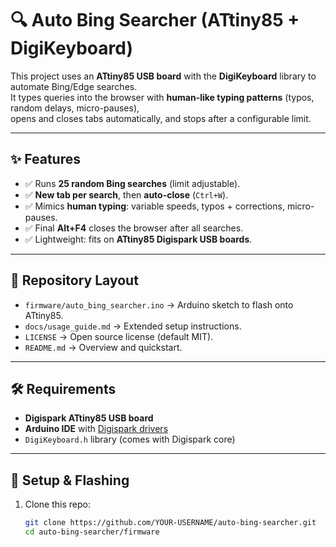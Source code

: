 # 🔍 Auto Bing Searcher (ATtiny85 + DigiKeyboard)

This project uses an **ATtiny85 USB board** with the **DigiKeyboard** library to automate Bing/Edge searches.  
It types queries into the browser with **human-like typing patterns** (typos, random delays, micro-pauses),  
opens and closes tabs automatically, and stops after a configurable limit.

---

## ✨ Features
- ✅ Runs **25 random Bing searches** (limit adjustable).
- ✅ **New tab per search**, then **auto-close** (`Ctrl+W`).
- ✅ Mimics **human typing**: variable speeds, typos + corrections, micro-pauses.
- ✅ Final **Alt+F4** closes the browser after all searches.
- ✅ Lightweight: fits on **ATtiny85 Digispark USB boards**.

---

## 📂 Repository Layout
- `firmware/auto_bing_searcher.ino` → Arduino sketch to flash onto ATtiny85.
- `docs/usage_guide.md` → Extended setup instructions.
- `LICENSE` → Open source license (default MIT).
- `README.md` → Overview and quickstart.

---

## 🛠️ Requirements
- **Digispark ATtiny85 USB board**
- **Arduino IDE** with [Digispark drivers](https://digistump.com/wiki/digispark/tutorials/connecting)
- `DigiKeyboard.h` library (comes with Digispark core)

---

## 🚀 Setup & Flashing
1. Clone this repo:
   ```bash
   git clone https://github.com/YOUR-USERNAME/auto-bing-searcher.git
   cd auto-bing-searcher/firmware
